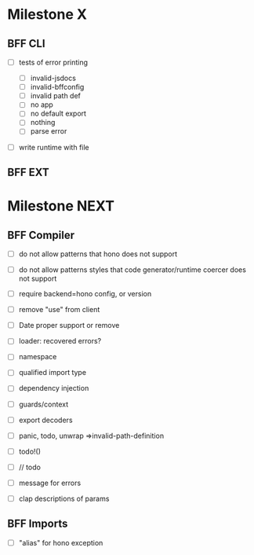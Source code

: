 # Milestone X

## BFF CLI

- [ ] tests of error printing

  - [ ] invalid-jsdocs
  - [ ] invalid-bffconfig
  - [ ] invalid path def
  - [ ] no app
  - [ ] no default export
  - [ ] nothing
  - [ ] parse error

- [ ] write runtime with file

## BFF EXT

# Milestone NEXT

## BFF Compiler

- [ ] do not allow patterns that hono does not support
- [ ] do not allow patterns styles that code generator/runtime coercer does not support
- [ ] require backend=hono config, or version
- [ ] remove "use" from client

- [ ] Date proper support or remove

- [ ] loader: recovered errors?

- [ ] namespace
- [ ] qualified import type

- [ ] dependency injection
- [ ] guards/context
- [ ] export decoders

- [ ] panic, todo, unwrap =>invalid-path-definition
- [ ] todo!()
- [ ] // todo

- [ ] message for errors
- [ ] clap descriptions of params

## BFF Imports

- [ ] "alias" for hono exception
